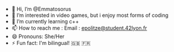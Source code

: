- 👋 Hi, I’m @Emmatosorus
- 👀 I’m interested in video games, but i enjoy most forms of coding
- 🌱 I’m currently learning c++
- 📫 How to reach me : Email : epolitze@student.42lyon.fr
- 😄 Pronouns: She/Her
- ⚡ Fun fact: I'm bilingual! 🇬🇧 🇫🇷

<!---
Emmatosorus/Emmatosorus is a ✨ special ✨ repository because its `README.md` (this file) appears on your GitHub profile.
You can click the Preview link to take a look at your changes.
--->
